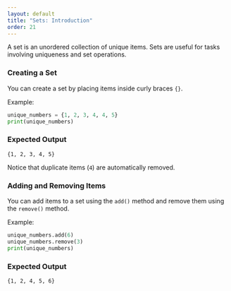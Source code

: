 ```yaml
---
layout: default
title: "Sets: Introduction"
order: 21
---
```


A set is an unordered collection of unique items. Sets are useful for tasks involving uniqueness and set operations.

### Creating a Set

You can create a set by placing items inside curly braces `{}`.

Example:

```python
unique_numbers = {1, 2, 3, 4, 4, 5}
print(unique_numbers)
```

### Expected Output

```plaintext
{1, 2, 3, 4, 5}
```

Notice that duplicate items (`4`) are automatically removed.

### Adding and Removing Items

You can add items to a set using the `add()` method and remove them using the `remove()` method.

Example:

```python
unique_numbers.add(6)
unique_numbers.remove(3)
print(unique_numbers)
```

### Expected Output

```plaintext
{1, 2, 4, 5, 6}
```
